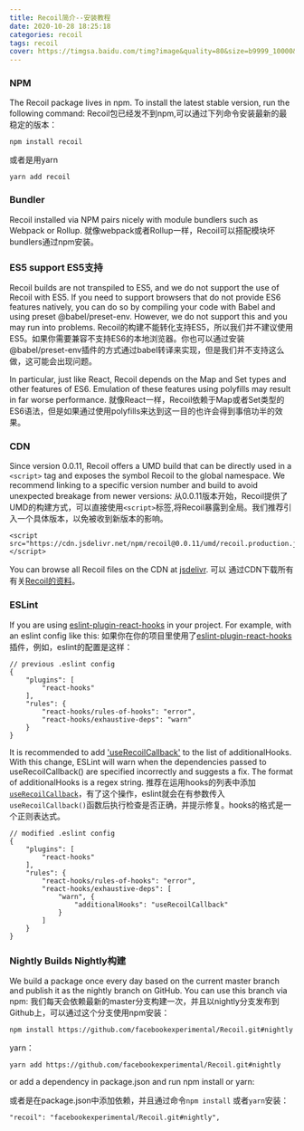 ```yaml
---
title: Recoil简介--安装教程
date: 2020-10-28 18:25:18
categories: recoil
tags: recoil
cover: https://timgsa.baidu.com/timg?image&quality=80&size=b9999_10000&sec=1603965553359&di=81c46022342b14d246d6e38d9401b19d&imgtype=0&src=http%3A%2F%2Fpic1.win4000.com%2Fwallpaper%2F2018-11-02%2F5bdc0bd998b68.jpg
---
```

### NPM
The Recoil package lives in npm. To install the latest stable version, run the following command:
Recoil包已经发不到npm,可以通过下列命令安装最新的最稳定的版本：
```
npm install recoil
```
或者是用yarn
```
yarn add recoil
```
### Bundler
Recoil installed via NPM pairs nicely with module bundlers such as Webpack or Rollup.
就像webpack或者Rollup一样，Recoil可以搭配模块坏bundlers通过npm安装。
### ES5 support ES5支持
Recoil builds are not transpiled to ES5, and we do not support the use of Recoil with ES5. If you need to support browsers that do not provide ES6 features natively, you can do so by compiling your code with Babel and using preset @babel/preset-env. However, we do not support this and you may run into problems.
Recoil的构建不能转化支持ES5，所以我们并不建议使用ES5。如果你需要兼容不支持ES6的本地浏览器。你也可以通过安装@babel/preset-env插件的方式通过babel转译来实现，但是我们并不支持这么做，这可能会出现问题。

In particular, just like React, Recoil depends on the Map and Set types and other features of ES6. Emulation of these features using polyfills may result in far worse performance.
就像React一样，Recoil依赖于Map或者Set类型的ES6语法，但是如果通过使用polyfills来达到这一目的也许会得到事倍功半的效果。
### CDN
Since version 0.0.11, Recoil offers a UMD build that can be directly used in a `<script>` tag and exposes the symbol Recoil to the global namespace. We recommend linking to a specific version number and build to avoid unexpected breakage from newer versions:
从0.0.11版本开始，Recoil提供了UMD的构建方式，可以直接使用`<script>`标签,将Recoil暴露到全局。我们推荐引入一个具体版本，以免被收到新版本的影响。
```
<script src="https://cdn.jsdelivr.net/npm/recoil@0.0.11/umd/recoil.production.js"></script>
```
You can browse all Recoil files on the CDN at [jsdelivr](https://www.jsdelivr.com/package/npm/recoi).
可以 通过CDN下载所有有关[Recoil的资料](https://www.jsdelivr.com/package/npm/recoil)。
### ESLint
If you are using [eslint-plugin-react-hooks](https://www.npmjs.com/package/eslint-plugin-react-hooks) in your project. For example, with an eslint config like this:
如果你在你的项目里使用了[eslint-plugin-react-hooks](https://www.npmjs.com/package/eslint-plugin-react-hooks)插件，例如，eslint的配置是这样：
```
// previous .eslint config
{
    "plugins": [
        "react-hooks"
    ],
    "rules": {
        "react-hooks/rules-of-hooks": "error",
        "react-hooks/exhaustive-deps": "warn"
    }
}
```
It is recommended to add ['useRecoilCallback'](https://recoiljs.org/docs/api-reference/core/useRecoilCallback) to the list of additionalHooks. With this change, ESLint will warn when the dependencies passed to useRecoilCallback() are specified incorrectly and suggests a fix. The format of additionalHooks is a regex string.
推荐在运用hooks的列表中添加[`useRecoilCallback`](https://recoiljs.org/docs/api-reference/core/useRecoilCallback)，有了这个操作，eslint就会在有参数传入`useRecoilCallback()`函数后执行检查是否正确，并提示修复。hooks的格式是一个正则表达式。
```
// modified .eslint config
{
    "plugins": [
        "react-hooks"
    ],
    "rules": {
        "react-hooks/rules-of-hooks": "error",
        "react-hooks/exhaustive-deps": [
            "warn", {
                "additionalHooks": "useRecoilCallback"
            }
        ]
    }
}
```
### Nightly Builds Nightly构建
We build a package once every day based on the current master branch and publish it as the nightly branch on GitHub. You can use this branch via npm:
我们每天会依赖最新的master分支构建一次，并且以nightly分支发布到Github上，可以通过这个分支使用npm安装：
```
npm install https://github.com/facebookexperimental/Recoil.git#nightly
```
yarn：
```
yarn add https://github.com/facebookexperimental/Recoil.git#nightly
```
or add a dependency in package.json and run npm install or yarn:

或者是在package.json中添加依赖，并且通过命令`npm install` 或者`yarn`安装：
```
"recoil": "facebookexperimental/Recoil.git#nightly",
```